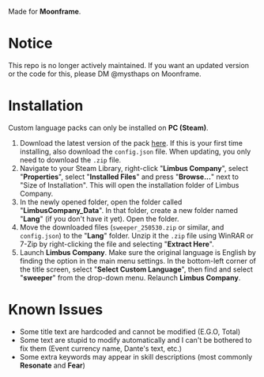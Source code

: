 Made for **Moonframe**.
# Notice
This repo is no longer actively maintained. If you want an updated version or the code for this, please DM @mysthaps on Moonframe.
# Installation
Custom language packs can only be installed on **PC (Steam)**.
1. Download the latest version of the pack [here](https://github.com/Mysthaps/sweeper/releases/latest). If this is your first time installing, also download the ``config.json`` file. When updating, you only need to download the ``.zip`` file.
2. Navigate to your Steam Library, right-click "**Limbus Company**", select "**Properties**", select "**Installed Files**" and press "**Browse...**" next to "Size of Installation". This will open the installation folder of Limbus Company.
3. In the newly opened folder, open the folder called "**LimbusCompany_Data**". In that folder, create a new folder named "**Lang**" (if you don't have it yet). Open the folder.
4. Move the downloaded files (``sweeper_250530.zip`` or similar, and ``config.json``) to the "**Lang**" folder. Unzip it the ``.zip`` file using WinRAR or 7-Zip by right-clicking the file and selecting "**Extract Here**".
5. Launch **Limbus Company**. Make sure the original language is English by finding the option in the main menu settings. In the bottom-left corner of the title screen, select "**Select Custom Language**", then find and select "**sweeper**" from the drop-down menu. Relaunch **Limbus Company**.
# Known Issues
- Some title text are hardcoded and cannot be modified (E.G.O, Total)
- Some text are stupid to modify automatically and I can't be bothered to fix them (Event currency name, Dante's text, etc.)
- Some extra keywords may appear in skill descriptions (most commonly **Resonate** and **Fear**)
